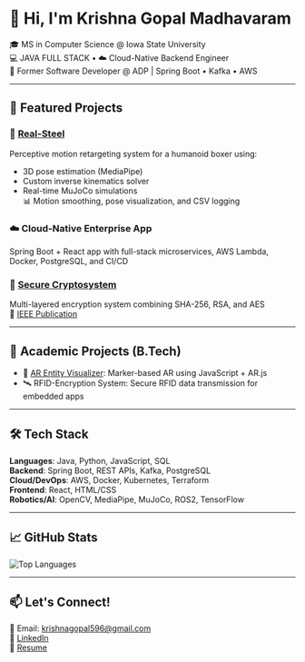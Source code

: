 # 👋 Hi, I'm Krishna Gopal Madhavaram

🎓 MS in Computer Science @ Iowa State University  
💻 JAVA FULL STACK • ☁️ Cloud-Native Backend Engineer  
💼 Former Software Developer @ ADP | Spring Boot • Kafka • AWS

---

## 🔭 Featured Projects

### 🥊 [Real-Steel](https://github.com/krishnagopal596/Real-Steel)
Perceptive motion retargeting system for a humanoid boxer using:
- 3D pose estimation (MediaPipe)
- Custom inverse kinematics solver
- Real-time MuJoCo simulations  
📊 Motion smoothing, pose visualization, and CSV logging

### ☁️ Cloud-Native Enterprise App
Spring Boot + React app with full-stack microservices, AWS Lambda, Docker, PostgreSQL, and CI/CD

### 🔐 [Secure Cryptosystem](https://github.com/krishnagopal596/Crypto-Hash)
Multi-layered encryption system combining SHA-256, RSA, and AES  
📄 [IEEE Publication](https://ieeexplore.ieee.org/document/9792989)

---

## 🧪 Academic Projects (B.Tech)

- 🧠 [AR Entity Visualizer](https://github.com/krishnagopal596/Augmented-Reality): Marker-based AR using JavaScript + AR.js
- 🛰️ RFID-Encryption System: Secure RFID data transmission for embedded apps

---

## 🛠️ Tech Stack

**Languages**: Java, Python, JavaScript, SQL  
**Backend**: Spring Boot, REST APIs, Kafka, PostgreSQL  
**Cloud/DevOps**: AWS, Docker, Kubernetes, Terraform  
**Frontend**: React, HTML/CSS  
**Robotics/AI**: OpenCV, MediaPipe, MuJoCo, ROS2, TensorFlow

---

## 📈 GitHub Stats

![Top Languages](https://github-readme-stats.vercel.app/api/top-langs/?username=krishnagopal596&layout=compact)

---

## 📫 Let's Connect!

📧 Email: krishnagopal596@gmail.com  
🔗 [LinkedIn](https://linkedin.com/in/krishna-gopal-madhavaram)  
💼 [Resume](https://github.com/krishnagopal596/Resume_JAVA_Experience_II.pdf)
